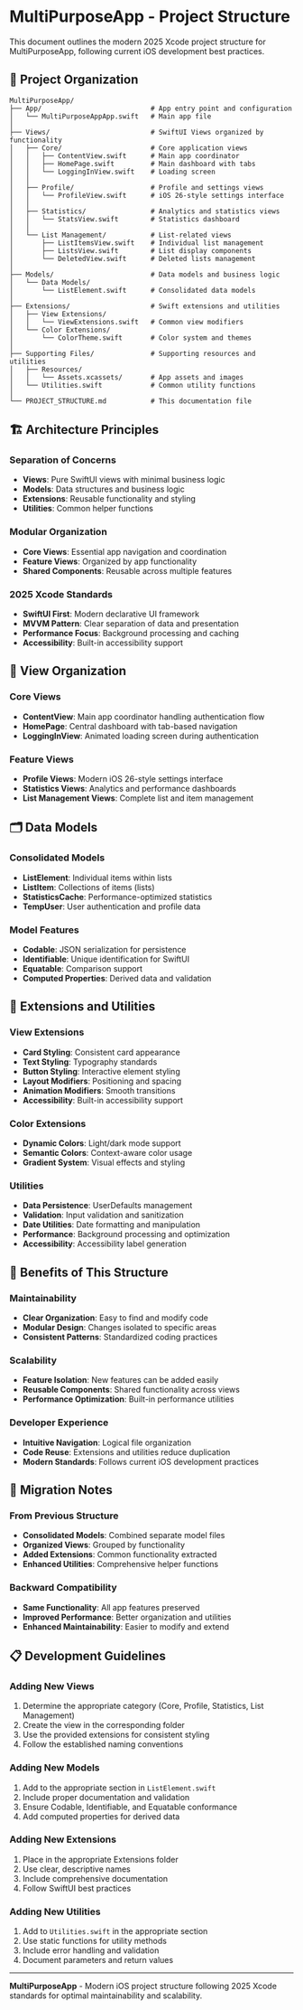 # MultiPurposeApp - Project Structure

This document outlines the modern 2025 Xcode project structure for MultiPurposeApp, following current iOS development best practices.

## 📁 Project Organization

```
MultiPurposeApp/
├── App/                           # App entry point and configuration
│   └── MultiPurposeAppApp.swift   # Main app file
│
├── Views/                         # SwiftUI Views organized by functionality
│   ├── Core/                      # Core application views
│   │   ├── ContentView.swift      # Main app coordinator
│   │   ├── HomePage.swift         # Main dashboard with tabs
│   │   └── LoggingInView.swift    # Loading screen
│   │
│   ├── Profile/                   # Profile and settings views
│   │   └── ProfileView.swift      # iOS 26-style settings interface
│   │
│   ├── Statistics/                # Analytics and statistics views
│   │   └── StatsView.swift        # Statistics dashboard
│   │
│   └── List Management/           # List-related views
│       ├── ListItemsView.swift    # Individual list management
│       ├── ListsView.swift        # List display components
│       └── DeletedView.swift      # Deleted lists management
│
├── Models/                        # Data models and business logic
│   └── Data Models/
│       └── ListElement.swift      # Consolidated data models
│
├── Extensions/                    # Swift extensions and utilities
│   ├── View Extensions/
│   │   └── ViewExtensions.swift   # Common view modifiers
│   └── Color Extensions/
│       └── ColorTheme.swift       # Color system and themes
│
├── Supporting Files/              # Supporting resources and utilities
│   ├── Resources/
│   │   └── Assets.xcassets/       # App assets and images
│   └── Utilities.swift            # Common utility functions
│
└── PROJECT_STRUCTURE.md           # This documentation file
```

## 🏗️ Architecture Principles

### **Separation of Concerns**
- **Views**: Pure SwiftUI views with minimal business logic
- **Models**: Data structures and business logic
- **Extensions**: Reusable functionality and styling
- **Utilities**: Common helper functions

### **Modular Organization**
- **Core Views**: Essential app navigation and coordination
- **Feature Views**: Organized by app functionality
- **Shared Components**: Reusable across multiple features

### **2025 Xcode Standards**
- **SwiftUI First**: Modern declarative UI framework
- **MVVM Pattern**: Clear separation of data and presentation
- **Performance Focus**: Background processing and caching
- **Accessibility**: Built-in accessibility support

## 📱 View Organization

### **Core Views**
- **ContentView**: Main app coordinator handling authentication flow
- **HomePage**: Central dashboard with tab-based navigation
- **LoggingInView**: Animated loading screen during authentication

### **Feature Views**
- **Profile Views**: Modern iOS 26-style settings interface
- **Statistics Views**: Analytics and performance dashboards
- **List Management Views**: Complete list and item management

## 🗂️ Data Models

### **Consolidated Models**
- **ListElement**: Individual items within lists
- **ListItem**: Collections of items (lists)
- **StatisticsCache**: Performance-optimized statistics
- **TempUser**: User authentication and profile data

### **Model Features**
- **Codable**: JSON serialization for persistence
- **Identifiable**: Unique identification for SwiftUI
- **Equatable**: Comparison support
- **Computed Properties**: Derived data and validation

## 🔧 Extensions and Utilities

### **View Extensions**
- **Card Styling**: Consistent card appearance
- **Text Styling**: Typography standards
- **Button Styling**: Interactive element styling
- **Layout Modifiers**: Positioning and spacing
- **Animation Modifiers**: Smooth transitions
- **Accessibility**: Built-in accessibility support

### **Color Extensions**
- **Dynamic Colors**: Light/dark mode support
- **Semantic Colors**: Context-aware color usage
- **Gradient System**: Visual effects and styling

### **Utilities**
- **Data Persistence**: UserDefaults management
- **Validation**: Input validation and sanitization
- **Date Utilities**: Date formatting and manipulation
- **Performance**: Background processing and optimization
- **Accessibility**: Accessibility label generation

## 🚀 Benefits of This Structure

### **Maintainability**
- **Clear Organization**: Easy to find and modify code
- **Modular Design**: Changes isolated to specific areas
- **Consistent Patterns**: Standardized coding practices

### **Scalability**
- **Feature Isolation**: New features can be added easily
- **Reusable Components**: Shared functionality across views
- **Performance Optimization**: Built-in performance utilities

### **Developer Experience**
- **Intuitive Navigation**: Logical file organization
- **Code Reuse**: Extensions and utilities reduce duplication
- **Modern Standards**: Follows current iOS development practices

## 🔄 Migration Notes

### **From Previous Structure**
- **Consolidated Models**: Combined separate model files
- **Organized Views**: Grouped by functionality
- **Added Extensions**: Common functionality extracted
- **Enhanced Utilities**: Comprehensive helper functions

### **Backward Compatibility**
- **Same Functionality**: All app features preserved
- **Improved Performance**: Better organization and utilities
- **Enhanced Maintainability**: Easier to modify and extend

## 📋 Development Guidelines

### **Adding New Views**
1. Determine the appropriate category (Core, Profile, Statistics, List Management)
2. Create the view in the corresponding folder
3. Use the provided extensions for consistent styling
4. Follow the established naming conventions

### **Adding New Models**
1. Add to the appropriate section in `ListElement.swift`
2. Include proper documentation and validation
3. Ensure Codable, Identifiable, and Equatable conformance
4. Add computed properties for derived data

### **Adding New Extensions**
1. Place in the appropriate Extensions folder
2. Use clear, descriptive names
3. Include comprehensive documentation
4. Follow SwiftUI best practices

### **Adding New Utilities**
1. Add to `Utilities.swift` in the appropriate section
2. Use static functions for utility methods
3. Include error handling and validation
4. Document parameters and return values

---

**MultiPurposeApp** - Modern iOS project structure following 2025 Xcode standards for optimal maintainability and scalability. 